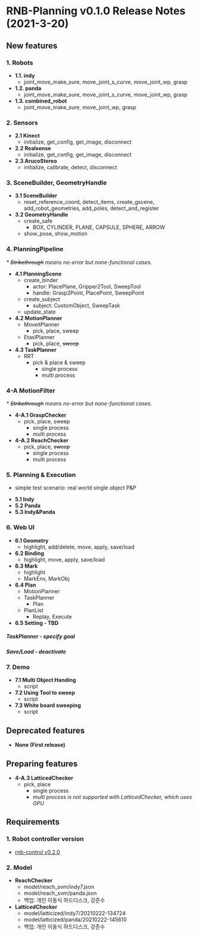 # RNB-Planning v0.1.0 Release Notes (2021-3-20)
## New features
### 1. Robots
* **1.1. indy**  
  - joint_move_make_sure, move_joint_s_curve, move_joint_wp, grasp  
* **1.2. panda**  
  - joint_move_make_sure,  move_joint_s_curve,  move_joint_wp,  grasp  
* **1.3. combined_robot**  
  - joint_move_make_sure, move_joint_wp, grasp  

### 2. Sensors
* **2.1 Kinect**  
  - initialize, get_config, get_image, disconnect  
* **2.2 Realsense**  
  - initialize, get_config, get_image, disconnect  
* **2.3 ArucoStereo**  
  - initialize, calibrate, detect, disconnect

### 3. SceneBuilder, GeometryHandle
* **3.1 SceneBuilder**  
  - reset_reference_coord, detect_items, create_gscene, add_robot_geometries, add_poles, detect_and_register
* **3.2 GeometryHandle**  
  - create_safe
    - BOX, CYLINDER, PLANE, CAPSULE, SPHERE, ARROW
  - show_pose, show_motion

### 4. PlanningPipeline
*\* ~~Strikethrough~~ means no-error but none-functional cases.*
* **4.1 PlanningScene**  
  - create_binder
    - actor: PlacePlane, Gripper2Tool, SweepTool
    - handle: Grasp2Point, PlacePoint, SweepPoint
  - create_subject
    - subject: CustomObject, SweepTask
  - update_state
* **4.2 MotionPlanner**  
  - MoveitPlanner
    - pick, place, sweep
  - EtaslPlanner
    - pick, place, ~~sweep~~
* **4.3 TaskPlanner**  
  - RRT
    - pick & place & sweep
      - single process
      - multi process
    
### 4-A MotionFilter
*\* ~~Strikethrough~~ means no-error but none-functional cases.*
* **4-A.1 GraspChecker**  
  - pick, place, sweep
    - single process
    - multi process
* **4-A.2 ReachChecker**  
  - pick, place, ~~sweep~~
    - single process
    - multi process

### 5. Planning & Execution
 - simple test scenario: real world single object P&P
* **5.1 Indy**
* **5.2 Panda**
* **5.3 Indy&Panda**

### 6. Web UI
* **6.1 Geometry**  
  - highlight, add/delete, move, apply, save/load
* **6.2 Binding**  
  - highlight, move, apply, save/load
* **6.3 Mark**  
  - highlight
  - MarkEnv, MarkObj
* **6.4 Plan**  
  - MotionPlanner
  - TaskPlanner
    - Plan
  - PlanList
    - Replay, Execute
* **6.5 Setting - TBD**  
##### TaskPlanner - specify goal
##### Save/Load - deactivate

### 7. Demo
* **7.1 Multi Object Handing**  
  - script
* **7.2 Using Tool to sweep**  
  - script
* **7.3 White board sweeping**  
  - script
  
  
## Deprecated features
* **None (First release)**  
  
  
## Preparing features
* **4-A.3 LatticedChecker**  
  - pick, place
    - single process
    - *multi process is not supported with LatticedChecker, which uses GPU*
  
  
## Requirements

### 1. Robot controller version
  - [rnb-control v0.2.0](https://github.com/rnb-disinfection/rnb-control/releases/tag/v0.2.0-panda)

### 2. Model
* **ReachChecker**
  - model/reach_svm/indy7.json
  - model/reach_svm/panda.json
  - 백업: 개인 이동식 하드디스크, 강준수
* **LatticedChecker**
  - model/latticized/indy7/20210222-134724
  - model/latticized/panda/20210222-145610
  - 백업: 개인 이동식 하드디스크, 강준수
